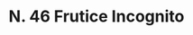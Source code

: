 ---
title: "N. 46 Frutice Incognito"
permalink: "/edition/plant046/"
plant-name: "N. 46"
plant-number: "046"
plant-xml: "/assets/xml/plant046.xml"
plant-img1: "/assets/img/plant046_verso.jpg"
plant-img2: "/assets/img/plant046.jpg"
plant-title: "N. 46 Frutice Incognito"
plant-wfo-link: ""
plant-kew-link: ""
plant-taxon-content: ""
layout: single-xml
---